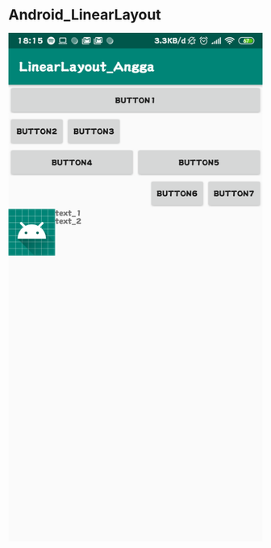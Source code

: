 # Android_LinearLayout
![alt text](https://github.com/Pramuja/Android_LinearLayout/blob/master/SS.png)
